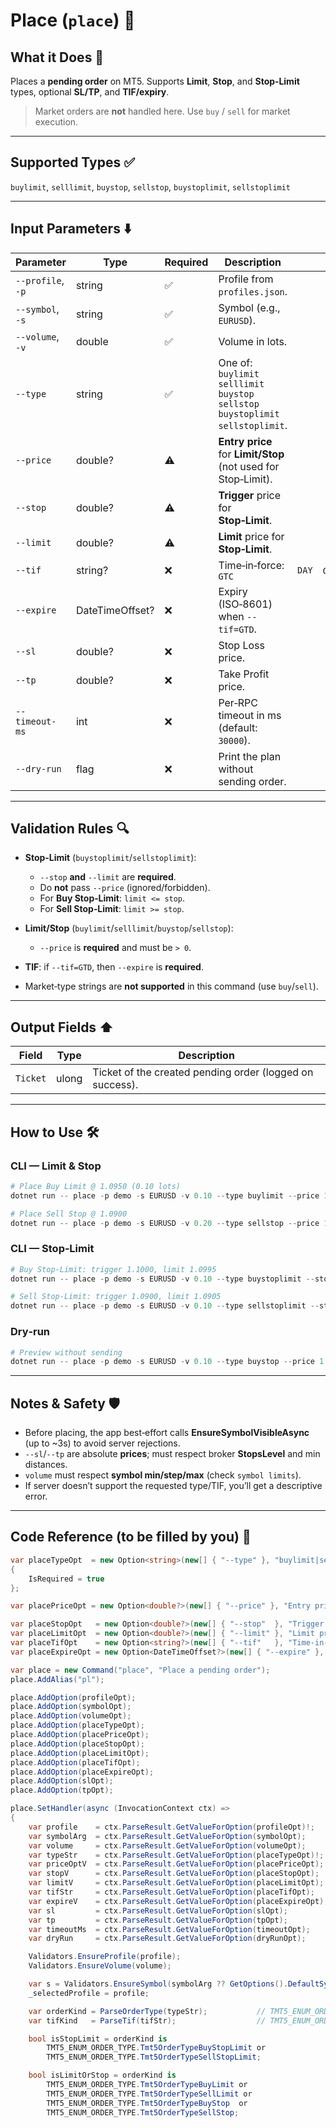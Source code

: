# Place (`place`) 🧱

## What it Does 🎯

Places a **pending order** on MT5. Supports **Limit**, **Stop**, and **Stop‑Limit** types, optional **SL/TP**, and **TIF/expiry**.

> Market orders are **not** handled here. Use `buy` / `sell` for market execution.

---

## Supported Types ✅

`buylimit`, `selllimit`, `buystop`, `sellstop`, `buystoplimit`, `sellstoplimit`

---

## Input Parameters ⬇️

| Parameter         | Type            | Required | Description                                                                         |       |        |
| ----------------- | --------------- | -------- | ----------------------------------------------------------------------------------- | ----- | ------ |
| `--profile`, `-p` | string          | ✅        | Profile from `profiles.json`.                                                       |       |        |
| `--symbol`, `-s`  | string          | ✅        | Symbol (e.g., `EURUSD`).                                                            |       |        |
| `--volume`, `-v`  | double          | ✅        | Volume in lots.                                                                     |       |        |
| `--type`          | string          | ✅        | One of: `buylimit` `selllimit` `buystop` `sellstop` `buystoplimit` `sellstoplimit`. |       |        |
| `--price`         | double?         | ⚠️       | **Entry price** for **Limit/Stop** (not used for Stop‑Limit).                       |       |        |
| `--stop`          | double?         | ⚠️       | **Trigger** price for **Stop‑Limit**.                                               |       |        |
| `--limit`         | double?         | ⚠️       | **Limit** price for **Stop‑Limit**.                                                 |       |        |
| `--tif`           | string?         | ❌        | Time‑in‑force: `GTC`                                                                | `DAY` | `GTD`. |
| `--expire`        | DateTimeOffset? | ❌        | Expiry (ISO‑8601) when `--tif=GTD`.                                                 |       |        |
| `--sl`            | double?         | ❌        | Stop Loss price.                                                                    |       |        |
| `--tp`            | double?         | ❌        | Take Profit price.                                                                  |       |        |
| `--timeout-ms`    | int             | ❌        | Per‑RPC timeout in ms (default: `30000`).                                           |       |        |
| `--dry-run`       | flag            | ❌        | Print the plan without sending order.                                               |       |        |

---

## Validation Rules 🔍

* **Stop‑Limit** (`buystoplimit`/`sellstoplimit`):

  * `--stop` **and** `--limit` are **required**.
  * Do **not** pass `--price` (ignored/forbidden).
  * For **Buy Stop‑Limit**: `limit <= stop`.
  * For **Sell Stop‑Limit**: `limit >= stop`.
* **Limit/Stop** (`buylimit`/`selllimit`/`buystop`/`sellstop`):

  * `--price` is **required** and must be `> 0`.
* **TIF**: if `--tif=GTD`, then `--expire` is **required**.
* Market‑type strings are **not supported** in this command (use `buy`/`sell`).

---

## Output Fields ⬆️

| Field    | Type  | Description                                              |
| -------- | ----- | -------------------------------------------------------- |
| `Ticket` | ulong | Ticket of the created pending order (logged on success). |

---

## How to Use 🛠️

### CLI — Limit & Stop

```powershell
# Place Buy Limit @ 1.0950 (0.10 lots)
dotnet run -- place -p demo -s EURUSD -v 0.10 --type buylimit --price 1.0950 --sl 1.0900 --tp 1.1000

# Place Sell Stop @ 1.0900
dotnet run -- place -p demo -s EURUSD -v 0.20 --type sellstop --price 1.0900 --tif DAY
```

### CLI — Stop‑Limit

```powershell
# Buy Stop‑Limit: trigger 1.1000, limit 1.0995
dotnet run -- place -p demo -s EURUSD -v 0.10 --type buystoplimit --stop 1.1000 --limit 1.0995 --sl 1.0950 --tp 1.1050

# Sell Stop‑Limit: trigger 1.0900, limit 1.0905
dotnet run -- place -p demo -s EURUSD -v 0.10 --type sellstoplimit --stop 1.0900 --limit 1.0905 --tif GTD --expire 2025-09-30T15:00:00Z
```

### Dry‑run

```powershell
# Preview without sending
dotnet run -- place -p demo -s EURUSD -v 0.10 --type buystop --price 1.1000 --dry-run
```

---

## Notes & Safety 🛡️

* Before placing, the app best‑effort calls **EnsureSymbolVisibleAsync** (up to \~3s) to avoid server rejections.
* `--sl`/`--tp` are absolute **prices**; must respect broker **StopsLevel** and min distances.
* `volume` must respect **symbol min/step/max** (check `symbol limits`).
* If server doesn’t support the requested type/TIF, you’ll get a descriptive error.

---

## Code Reference (to be filled by you) 🧩

```csharp
var placeTypeOpt  = new Option<string>(new[] { "--type" }, "buylimit|selllimit|buystop|sellstop|buystoplimit|sellstoplimit")
{
    IsRequired = true
};

var placePriceOpt = new Option<double?>(new[] { "--price" }, "Entry price for limit/stop");

var placeStopOpt   = new Option<double?>(new[] { "--stop"  }, "Trigger price for stop/stop-limit");
var placeLimitOpt  = new Option<double?>(new[] { "--limit" }, "Limit price for stop-limit");
var placeTifOpt    = new Option<string?>(new[] { "--tif"   }, "Time-in-force: GTC|DAY|GTD");
var placeExpireOpt = new Option<DateTimeOffset?>(new[] { "--expire" }, "Expiry (ISO-8601) when --tif=GTD");

var place = new Command("place", "Place a pending order");
place.AddAlias("pl");

place.AddOption(profileOpt);
place.AddOption(symbolOpt);
place.AddOption(volumeOpt);
place.AddOption(placeTypeOpt);
place.AddOption(placePriceOpt);
place.AddOption(placeStopOpt);
place.AddOption(placeLimitOpt);
place.AddOption(placeTifOpt);
place.AddOption(placeExpireOpt);
place.AddOption(slOpt);
place.AddOption(tpOpt);

place.SetHandler(async (InvocationContext ctx) =>
{
    var profile    = ctx.ParseResult.GetValueForOption(profileOpt)!;
    var symbolArg  = ctx.ParseResult.GetValueForOption(symbolOpt);
    var volume     = ctx.ParseResult.GetValueForOption(volumeOpt);
    var typeStr    = ctx.ParseResult.GetValueForOption(placeTypeOpt)!;   // buylimit|...|sellstoplimit
    var priceOptV  = ctx.ParseResult.GetValueForOption(placePriceOpt);
    var stopV      = ctx.ParseResult.GetValueForOption(placeStopOpt);
    var limitV     = ctx.ParseResult.GetValueForOption(placeLimitOpt);
    var tifStr     = ctx.ParseResult.GetValueForOption(placeTifOpt);
    var expireV    = ctx.ParseResult.GetValueForOption(placeExpireOpt);
    var sl         = ctx.ParseResult.GetValueForOption(slOpt);
    var tp         = ctx.ParseResult.GetValueForOption(tpOpt);
    var timeoutMs  = ctx.ParseResult.GetValueForOption(timeoutOpt);
    var dryRun     = ctx.ParseResult.GetValueForOption(dryRunOpt);

    Validators.EnsureProfile(profile);
    Validators.EnsureVolume(volume);

    var s = Validators.EnsureSymbol(symbolArg ?? GetOptions().DefaultSymbol);
    _selectedProfile = profile;

    var orderKind = ParseOrderType(typeStr);           // TMT5_ENUM_ORDER_TYPE...
    var tifKind   = ParseTif(tifStr);                  // TMT5_ENUM_ORDER_TYPE_TIME...

    bool isStopLimit = orderKind is
        TMT5_ENUM_ORDER_TYPE.Tmt5OrderTypeBuyStopLimit or
        TMT5_ENUM_ORDER_TYPE.Tmt5OrderTypeSellStopLimit;

    bool isLimitOrStop = orderKind is
        TMT5_ENUM_ORDER_TYPE.Tmt5OrderTypeBuyLimit or
        TMT5_ENUM_ORDER_TYPE.Tmt5OrderTypeSellLimit or
        TMT5_ENUM_ORDER_TYPE.Tmt5OrderTypeBuyStop  or
        TMT5_ENUM_ORDER_TYPE.Tmt5OrderTypeSellStop;
```
